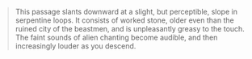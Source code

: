 > This passage slants downward at a slight, but perceptible, slope in serpentine loops. It consists of worked stone, older even than the ruined city of the beastmen, and is unpleasantly greasy to the touch. The faint sounds of alien chanting become audible, and then increasingly louder as you descend.